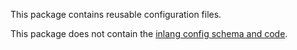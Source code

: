 This package contains reusable configuration files.

This package does not contain the [inlang config schema and code](../source-code/core/src/config/).
